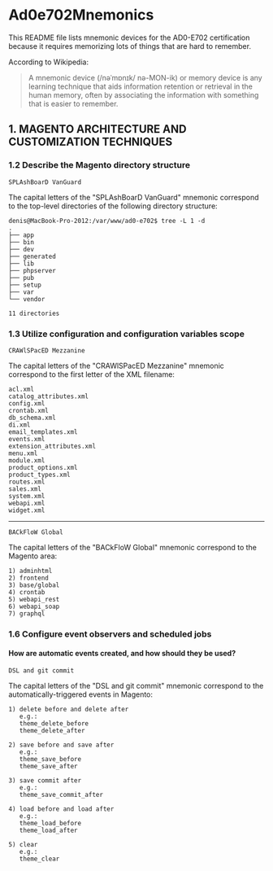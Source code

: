 # Ad0e702Mnemonics

This README file lists mnemonic devices for the AD0-E702 certification because it requires memorizing lots of things that are hard to remember.

According to Wikipedia:
> A mnemonic device (/nəˈmɒnɪk/ nə-MON-ik) or memory device is any learning technique that aids information retention or retrieval in the human memory, often by associating the information with something that is easier to remember.

## 1. MAGENTO ARCHITECTURE AND CUSTOMIZATION TECHNIQUES

### 1.2 Describe the Magento directory structure

```SPLAshBoarD VanGuard```

The capital letters of the "SPLAshBoarD VanGuard" mnemonic correspond to the top-level directories of the following directory structure:  

```
denis@MacBook-Pro-2012:/var/www/ad0-e702$ tree -L 1 -d
.
├── app
├── bin
├── dev
├── generated
├── lib
├── phpserver
├── pub
├── setup
├── var
└── vendor

11 directories
```

### 1.3 Utilize configuration and configuration variables scope

```CRAWlSPacED Mezzanine```

The capital letters of the "CRAWlSPacED Mezzanine" mnemonic correspond to the first letter of the XML filename:  

```
acl.xml
catalog_attributes.xml
config.xml
crontab.xml
db_schema.xml
di.xml
email_templates.xml
events.xml
extension_attributes.xml
menu.xml
module.xml
product_options.xml
product_types.xml
routes.xml
sales.xml
system.xml
webapi.xml
widget.xml
```

----

```BACkFloW Global```

The capital letters of the "BACkFloW Global" mnemonic correspond to the Magento area:  

```
1) adminhtml
2) frontend
3) base/global
4) crontab
5) webapi_rest
6) webapi_soap
7) graphql
```

### 1.6 Configure event observers and scheduled jobs

#### How are automatic events created, and how should they be used?

```DSL and git commit```

The capital letters of the "DSL and git commit" mnemonic correspond to the automatically-triggered events in Magento:  

```
1) delete before and delete after
   e.g.:
   theme_delete_before
   theme_delete_after

2) save before and save after
   e.g.:
   theme_save_before
   theme_save_after

3) save commit after
   e.g.:
   theme_save_commit_after

4) load before and load after
   e.g.:
   theme_load_before
   theme_load_after

5) clear
   e.g.:
   theme_clear
```
